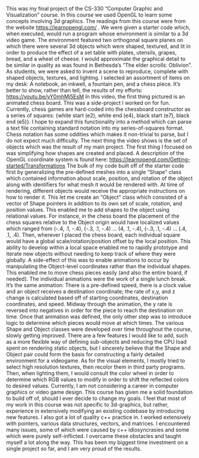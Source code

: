 This was my final project of the CS-330 “Computer Graphic and Visualization” course.
In this course we used OpenGL to learn some concepts involving 3d graphics. The readings from this course were from the website https://learnopengl.com/ . 
We were given a starter code which, when executed, would run a program whose environment is similar to a 3d video game. The environment featured two orthogonal square planes on which there were several 3d objects which were shaped, textured, and lit in order to produce the effect of a set table with plates, utensils, grapes, bread, and a wheel of cheese. I would approximate the graphical detail to be similar in quality as was found in Bethesda’s “The elder scrolls: Oblivion”.
As students, we were asked to invent a scene to reproduce, complete with shaped objects, textures, and lighting. I selected an assortment of items on my desk: A notebook, an inkwell, a fountain pen, and a chess piece.
It’s better to show, rather than tell, the results of my efforts: https://youtu.be/vY0mhMj5EsM
In this video, the first thing pictured is an animated chess board. This was a side-project I worked on for fun. Currently, chess games are hard-coded into the chessboard constructor as a series of squares: {white start (e2), white end (e4), black start (e7), black end (e5)}. I hope to expand this functionality into a method which can parse a text file containing standard notation into my series-of-squares format. Chess notation has some oddities which makes it non-trivial to parse, but I do not expect much difficulty.
The next thing the video shows is the set of objects which was the result of my main project. 
The first thing I focused on was simplifying how shapes are created and placed. A description of the OpenGL coordinate system is found here: https://learnopengl.com/Getting-started/Transformations
The bulk of my code built off of the starter code first by generalizing the pre-defined meshes into a single “Shape” class which contained information about scale, position, and rotation of the object along with identifiers for what mesh it would be rendered with. At time of rendering, different objects would receive the appropriate instructions on how to render it.
This let me create an “Object” class which consisted of a vector of Shape pointers in addition to its own set of scale, rotation, and position values. This enabled me to add shapes to the object using relational values. For instance, in the chess board the placement of the chess squares relative to the Object origin would have localized values which ranged from (-.4, .1, -.4), (-.3, .1, -.4) … (4, .1, -.4), (-.3, .1, -.4) … (.4, .1, .4). Then, wherever I placed the chess board, each individual square would have a global scale/rotation/position offset by the local position.
This ability to develop within a local space enabled me to rapidly prototype and iterate new objects without needing to keep track of where they were globally. A side-effect of this was to enable animations to occur by manipulating the Object-level coordinates rather than the individual shapes. This enabled me to move chess pieces easily (and also the entire board, if needed). The individual animations were the work of a single lunch break. It’s the same animation: There is a pre-defined speed, there is a clock value and an object receives a destination coordinate; the rate of x,y, and z change is calculated based off of starting coordinates, destination coordinates, and speed. Midway through the animation, the y rate is reversed into negatives in order for the piece to reach the destination on time. Once that animation was defined, the only other step was to introduce logic to determine which pieces would move at which times.
The various Shape and Object classes were developed over time throughout the course, slowly getting improved. There are a few features I would like to add, such as a more flexible way of defining sub-objects and reducing the CPU load spent on rendering static objects, but I sincerely believe that the Shape and Object pair could form the basis for constructing a fairly detailed environment for a videogame.
As for the visual elements, I mostly tried to select high resolution textures, then recolor them in third party programs. Then, when lighting them, I would consult the color wheel in order to determine which RGB values to modify in order to shift the reflected colors to desired values.
Currently, I am not considering a career in computer graphics or video game design. This course has given me a solid foundation to build off of, should I ever decide to change my goals. I feel that most of my work in this course was not specific to 3d-graphics, but rather, experience in extensively modifying an existing codebase by introducing new features. I also got a lot of quality c++ practice in. I worked extensively with pointers, various data structures, vectors, and matrices. I encountered many issues, some of which were caused by c++ idiosyncrasies and some which were purely self-inflicted. I overcame these obstacles and taught myself a lot along the way. This has been my biggest time investment on a single project so far, and I am very proud of the results.

